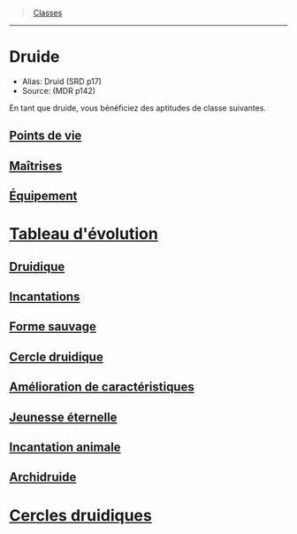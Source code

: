 ﻿>  [Classes](hd_classes.md)

---


# Druide

- Alias: Druid (SRD p17)
- Source: (MDR p142)

En tant que druide, vous bénéficiez des aptitudes de classe suivantes.



## [Points de vie](hd_druid_points_de_vie.md)



## [Maîtrises](hd_druid_maitrises.md)



## [Équipement](hd_druid_equipement.md)



# [Tableau d'évolution](hd_druid_tableau_devolution.md)



## [Druidique](hd_druid_druidique.md)



## [Incantations](hd_druid_incantations.md)



## [Forme sauvage](hd_druid_forme_sauvage.md)



## [Cercle druidique](hd_druid_cercle_druidique.md)



## [Amélioration de caractéristiques](hd_druid_amelioration_de_caracteristiques.md)



## [Jeunesse éternelle](hd_druid_jeunesse_eternelle.md)



## [Incantation animale](hd_druid_incantation_animale.md)



## [Archidruide](hd_druid_archidruide.md)



# [Cercles druidiques](hd_druid_cercles_druidiques.md)

